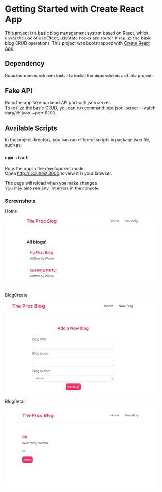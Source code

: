# Getting Started with Create React App

This project is a basic blog management system based on React, which cover the use of useEffect, useState hooks and router. It realize the basic blog CRUD operations.
This project was bootstrapped with [Create React App](https://github.com/facebook/create-react-app).

## Dependency

Runs the command: npm install to install the dependencies of this project.

## Fake API

Runs the app fake backend API part with json server.\
To realize the basic CRUD, you can run command: npx json-server --watch data/db.json --port 8000.

## Available Scripts

In the project directory, you can run different scripts in package.json file, such as:

### `npm start`

Runs the app in the development mode.\
Open [http://localhost:3000](http://localhost:3000) to view it in your browser.

The page will reload when you make changes.\
You may also see any lint errors in the console.

### Screenshots

Home

![Screenshot 1](images/home.png)

BlogCreate

![Screenshot 2](images/blogCreate.png)

BlogDetail

![Screenshot 3](images/blogDetail.png)
